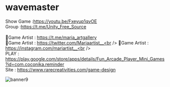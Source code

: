 # wavemaster<br />
Show Game :https://youtu.be/Fxeyup1qvOE<br />
Group :https://t.me/Unity_Free_Source<br /><br />
🎨Game Artist : https://t.me/maria_artgallery<br />
🎨Game Artist : https://twitter.com/Mariaartist__<br />
🎨Game Artist : https://instagram.com/mariartist__<br /><br />
PLAY : https://play.google.com/store/apps/details/Fun_Arcade_Player_Mini_Games?id=com.coconika.reminder<br />
Site : https://www.rarecreativities.com/game-design <br />


![banner9](https://user-images.githubusercontent.com/83016119/210222046-921ef024-ba7e-42d2-9bdd-833d78ecd599.png)
